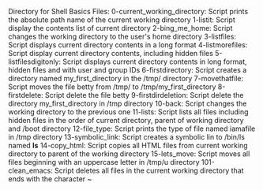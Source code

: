 Directory for Shell Basics Files:
0-current_working_directory: Script prints the absolute path name of the current working directory
1-listit: Script display the contents list of current directory
2-bing_me_home: Script changes the working directory to the user's home directory
3-listfiles: Script displays current directory contents in a long format
4-listmorefiles: Script display current directory contents, including hidden files
5-listfilesdigitonly: Script displays current directory contents in long format, hidden files and with user and group IDs
6-firstdirectory: Script creates a directory named my_first_directory in the /tmp/ directory
7-movethatfile: Script moves the file betty from /tmp/ to /tmp/my_first_directory
8-firstdelete: Script delete the file betty
9-firstdirdeletion: Script delete the directory my_first_directory in /tmp directory
10-back: Script changes the working directory to the previous one
11-lists: Script lists all files including hidden files in the order of current directory, parent of working directory and /boot directory
12-file_type: Script prints the type of file named iamafile in /tmp directory
13-symbolic_link: Script creates a symbolic lin to /bin/ls named __ls__
14-copy_html: Script copies all HTML files from current working directory to parent of the working directory
15-lets_move: Script moves all files beginning with an uppercase letter in /tmp/u directory
101-clean_emacs: Script deletes all files in the current working directory that ends with the character ~
